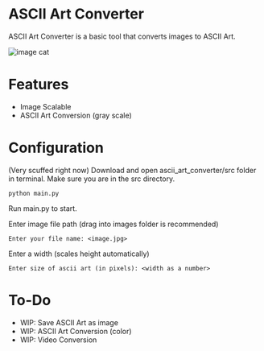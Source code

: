 # ASCII Art Converter
ASCII Art Converter is a basic tool that converts images to ASCII Art.

![image](https://github.com/user-attachments/assets/1d9ce695-1135-4061-88d6-66b40fa7a63e)
cat

# Features
- Image Scalable
- ASCII Art Conversion (gray scale)

# Configuration
(Very scuffed right now)
Download and open ascii_art_converter/src folder in terminal. Make sure you are in the src directory. 
```
python main.py
```
Run main.py to start.

Enter image file path (drag into images folder is recommended)
```
Enter your file name: <image.jpg>
```

Enter a width (scales height automatically)
```
Enter size of ascii art (in pixels): <width as a number>
```

# To-Do
- WIP: Save ASCII Art as image 
- WIP: ASCII Art Conversion (color)
- WIP: Video Conversion
